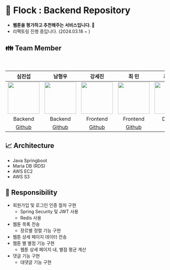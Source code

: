 # :green_book: Flock : Backend Repository
- __웹툰을 평가하고 추천해주는 서비스입니다. :green_book:__
- 리팩토링 진행 중입니다. (2024.03.18 ~ )

## :family: Team Member
<br />

|심진섭|남형우|강세진|최 민|최정윤|
|:-:|:-:|:-:|:-:|:-:|
|<img src="https://user-images.githubusercontent.com/71700079/183434526-d6ff6eb5-512a-41b9-9965-c53f2dd2c31b.png" width="100" height="100">|<img src="https://user-images.githubusercontent.com/71700079/183433257-20338d29-4767-4225-a1ba-ed68fc17b4f9.png" width="100" height="100">|<img src="https://user-images.githubusercontent.com/71700079/183435569-ed711738-ea93-4ccd-9c05-cd57a55c7da2.jpg" width="100" height="100">|<img src="https://user-images.githubusercontent.com/71700079/182399634-fdbdd0db-6af9-4131-97b9-64604a509df4.jpg" width="100" height="100">|<img src="https://user-images.githubusercontent.com/71700079/183431565-1ded34d6-4677-4542-968c-cb82119ee53a.jpg" width="100" height="100">|
|Backend|Backend|Frontend|Frontend|Design|
|[Github](https://github.com/Jinseop-Sim)|[Github](https://github.com/NamWoo77)|[Github](https://github.com/S2ej1n)|[Github](https://github.com/gogumajoa)| - |

## 📈 Architecture
- Java Springboot
- Maria DB (RDS)
- AWS EC2
- AWS S3

## 🧔 Responsibility
- 회원가입 및 로그인 인증 절차 구현
  - Spring Security 및 JWT 사용
  - Redis 사용
- 웹툰 목록 전송
  - 장르별 정렬 기능 구현
- 웹툰 상세 페이지 데이터 전송
- 웹툰 별 별점 기능 구현
  - 웹툰 상세 페이지 내, 별점 평균 계산
- 댓글 기능 구현
  - 대댓글 기능 구현
